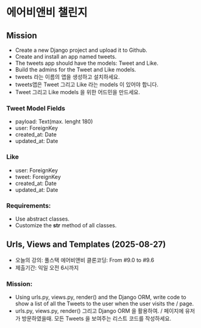 # 에어비앤비 챌린지

## Mission

- Create a new Django project and upload it to Github.
- Create and install an app named tweets.
- The tweets app should have the models: Tweet and Like.
- Build the admins for the Tweet and Like models.
- tweets 라는 이름의 앱을 생성하고 설치하세요.
- tweets앱은 Tweet 그리고 Like 라는 models 이 있어야 합니다.
- Tweet 그리고 Like models 을 위한 어드민을 만드세요.

### Tweet Model Fields

- payload: Text(max. lenght 180)
- user: ForeignKey
- created_at: Date
- updated_at: Date

### Like

- user: ForeignKey
- tweet: ForeignKey
- created_at: Date
- updated_at: Date

### Requirements:

- Use abstract classes.
- Customize the **str** method of all classes.

## Urls, Views and Templates (2025-08-27)

- 오늘의 강의: 풀스택 에어비앤비 클론코딩: From #9.0 to #9.6
- 제출기간: 익일 오전 6시까지

### Mission:

- Using urls.py, views.py, render() and the Django ORM, write code to show a list of all the Tweets to the user when the user visits the / page.
- urls.py, views.py, render() 그리고 Django ORM 을 활용하여. / 페이지에 유저가 방문하였을때. 모든 Tweets 을 보여주는 리스트 코드를 작성하세요.
